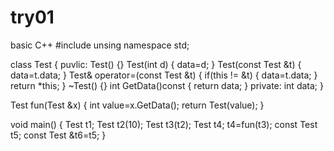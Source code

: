 # try01
basic C++
#include<iostream>
unsing namespace std;

class Test
{
puvlic:
  Test()
  {}
  Test(int d)
  {
    data=d;
  }
  Test(const Test &t)
  {
    data=t.data;
  }
  Test& operator=(const Test &t)
  {
    if(this != &t)
    {
      data=t.data;
    }
    return *this;
  }
  ~Test()
  {}
  int GetData()const
  {
    return data;
  }
private:
  int data; 
}

Test fun(Test &x)
{
  int value=x.GetData();
  return  Test(value);
}

void main()
{
  Test t1;
  Test t2(10);
  Test t3(t2);
  Test t4;
  t4=fun(t3);
  const Test t5;
  const Test &t6=t5;
}

